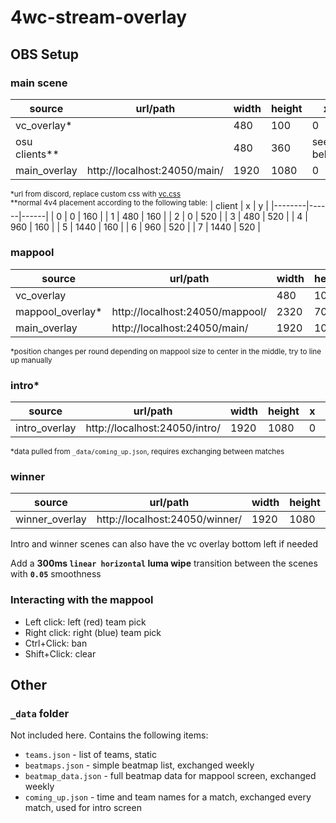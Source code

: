 # 4wc-stream-overlay

## OBS Setup

### main scene  
| source        | url/path                     | width | height | x         | y         |
|---------------|------------------------------|-------|--------|-----------|-----------|
| vc_overlay*   |                              | 480   | 100    | 0         | 880       |
| osu clients** |                              | 480   | 360    | see below | see below |
| main_overlay  | http://localhost:24050/main/ | 1920  | 1080   | 0         | 0         |

<sup>*url from discord, replace custom css with [vc.css](vc.css)</sup><br>
<sup>**normal 4v4 placement according to the following table:</sup>
| client | x    | y    |
|--------|------|------|
| 0      | 0    | 160  |
| 1      | 480  | 160  |
| 2      | 0    | 520  |
| 3      | 480  | 520  |
| 4      | 960  | 160  |
| 5      | 1440 | 160  |
| 6      | 960  | 520  |
| 7      | 1440 | 520  |

### mappool
| source           | url/path                        | width | height | x | y   |
|------------------|---------------------------------|-------|--------|---|-----|
| vc_overlay       |                                 | 480   | 100    | 0 | 880 |
| mappool_overlay* | http://localhost:24050/mappool/ | 2320  | 700    | 0 | 220 |
| main_overlay     | http://localhost:24050/main/    | 1920  | 1080   | 0 | 0   |

<sup>*position changes per round depending on mappool size to center in the middle, try to line up manually</sup>

### intro*
| source           | url/path                        | width | height | x | y   |
|------------------|---------------------------------|-------|--------|---|-----|
| intro_overlay    | http://localhost:24050/intro/   | 1920  | 1080   | 0 | 0   |

<sup>*data pulled from `_data/coming_up.json`, requires exchanging between matches</sup>

### winner
| source           | url/path                        | width | height | x | y   |
|------------------|---------------------------------|-------|--------|---|-----|
| winner_overlay   | http://localhost:24050/winner/  | 1920  | 1080   | 0 | 0   |

Intro and winner scenes can also have the vc overlay bottom left if needed

Add a **300ms `linear horizontal` luma wipe** transition between the scenes with **`0.05`** smoothness

### Interacting with the mappool
- Left click: left (red) team pick
- Right click: right (blue) team pick
- Ctrl+Click: ban
- Shift+Click: clear

## Other

### `_data` folder

Not included here. Contains the following items:
- `teams.json` - list of teams, static
- `beatmaps.json` - simple beatmap list, exchanged weekly
- `beatmap_data.json` - full beatmap data for mappool screen, exchanged weekly
- `coming_up.json` - time and team names for a match, exchanged every match, used for intro screen
